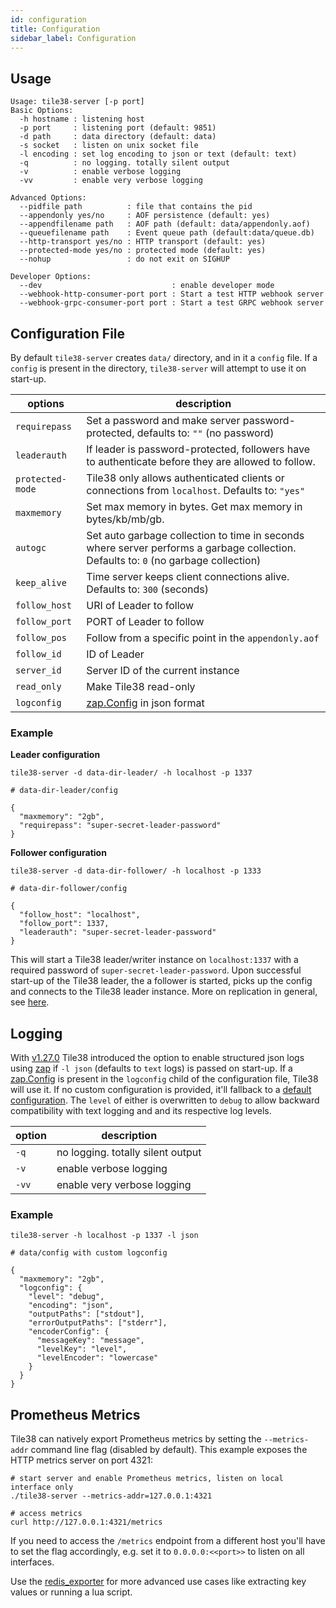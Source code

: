 ```yaml
---
id: configuration
title: Configuration
sidebar_label: Configuration
---
```


## Usage

```plaintext
Usage: tile38-server [-p port]
Basic Options:
  -h hostname : listening host
  -p port     : listening port (default: 9851)
  -d path     : data directory (default: data)
  -s socket   : listen on unix socket file
  -l encoding : set log encoding to json or text (default: text) 
  -q          : no logging. totally silent output
  -v          : enable verbose logging
  -vv         : enable very verbose logging

Advanced Options: 
  --pidfile path          : file that contains the pid
  --appendonly yes/no     : AOF persistence (default: yes)
  --appendfilename path   : AOF path (default: data/appendonly.aof)
  --queuefilename path    : Event queue path (default:data/queue.db)
  --http-transport yes/no : HTTP transport (default: yes)
  --protected-mode yes/no : protected mode (default: yes)
  --nohup                 : do not exit on SIGHUP

Developer Options:
  --dev                             : enable developer mode
  --webhook-http-consumer-port port : Start a test HTTP webhook server
  --webhook-grpc-consumer-port port : Start a test GRPC webhook server
```

## Configuration File

By default `tile38-server` creates `data/` directory, and in it a `config` file. If a `config` is present in the directory, `tile38-server` will attempt to use it on start-up.

| options | description |
|--|--|
| `requirepass`| Set a password and make server password-protected, defaults to: `""` (no password)|
| `leaderauth` | If leader is password-protected, followers have to authenticate before they are allowed to follow. |
| `protected-mode` | Tile38 only allows authenticated clients or connections from `localhost`. Defaults to: `"yes"` |
| `maxmemory` | Set max memory in bytes. Get max memory in bytes/kb/mb/gb. |
| `autogc` | Set auto garbage collection to time in seconds where server performs a garbage collection. Defaults to: `0` (no garbage collection) |
| `keep_alive` | Time server keeps client connections alive. Defaults to: `300` (seconds) |
| `follow_host` | URI of Leader to follow |
| `follow_port` | PORT of Leader to follow |
| `follow_pos` | Follow from a specific point in the `appendonly.aof` |
| `follow_id` | ID of Leader |
| `server_id` | Server ID of the current instance |
| `read_only` | Make Tile38 read-only |
| `logconfig`| [zap.Config](https://pkg.go.dev/go.uber.org/zap#Config) in json format |

### Example

**Leader configuration**

`tile38-server -d data-dir-leader/ -h localhost -p 1337`

```plaintext
# data-dir-leader/config

{
  "maxmemory": "2gb",
  "requirepass": "super-secret-leader-password"
}
```

**Follower configuration**

`tile38-server -d data-dir-follower/ -h localhost -p 1333`

```plaintext
# data-dir-follower/config

{
  "follow_host": "localhost",
  "follow_port": 1337,
  "leaderauth": "super-secret-leader-password"
}
```

This will start a Tile38 leader/writer instance on `localhost:1337` with a required password of `super-secret-leader-password`. Upon successful start-up of the Tile38 leader, the
a follower is started, picks up the config and connects to the Tile38 leader instance. More on replication in general, see [here](../topics/replication.md).


## Logging

With [v1.27.0](https://github.com/tidwall/tile38/releases/tag/1.27.0) Tile38 introduced the option to enable structured json logs using [zap](https://pkg.go.dev/go.uber.org/zap) if `-l json` (defaults to `text` logs) is passed on start-up.
If a [zap.Config](https://pkg.go.dev/go.uber.org/zap#Config) is present in the `logconfig` child of the configuration file, Tile38 will use it. If no custom configuration is provided, it'll fallback to 
a [default configuration](https://pkg.go.dev/go.uber.org/zap#NewProductionConfig). The `level` of either is overwritten to `debug` to allow backward compatibility with text logging and and its respective log levels.

| option | description |
|--|--|
| `-q` | no logging. totally silent output |
| `-v` | enable verbose logging |
| `-vv` | enable very verbose logging |

### Example

`tile38-server -h localhost -p 1337 -l json `

```plaintext
# data/config with custom logconfig

{
  "maxmemory": "2gb",
  "logconfig": {
    "level": "debug",
    "encoding": "json", 
    "outputPaths": ["stdout"],
    "errorOutputPaths": ["stderr"],
    "encoderConfig": {
      "messageKey": "message",
      "levelKey": "level",
      "levelEncoder": "lowercase"
    }
  }
}
```

## Prometheus Metrics
Tile38 can natively export Prometheus metrics by setting the `--metrics-addr` command line flag (disabled by default). This example exposes the HTTP metrics server on port 4321:
```plaintext
# start server and enable Prometheus metrics, listen on local interface only
./tile38-server --metrics-addr=127.0.0.1:4321

# access metrics
curl http://127.0.0.1:4321/metrics
```
If you need to access the `/metrics` endpoint from a different host you'll have to set the flag accordingly, e.g. set it to `0.0.0.0:<<port>>` to listen on all interfaces.

Use the [redis_exporter](https://github.com/oliver006/redis_exporter) for more advanced use cases like extracting key values or running a lua script.
